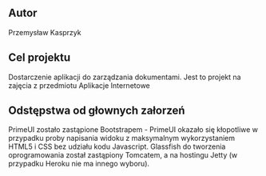 ## Autor
Przemysław Kasprzyk

## Cel projektu
Dostarczenie aplikacji do zarządzania dokumentami. Jest to projekt na zajęcia z przedmiotu Aplikacje Internetowe

## Odstępstwa od głownych załorzeń

PrimeUI zostało zastąpione Bootstrapem - PrimeUI okazało się kłopotliwe w przypadku proby napisania widoku z maksymalnym wykorzystaniem HTML5 i CSS bez udziału kodu Javascript. 
Glassfish do tworzenia oprogramowania został zastąpiony Tomcatem, a na hostingu Jetty (w przypadku Heroku nie ma innego wyboru).